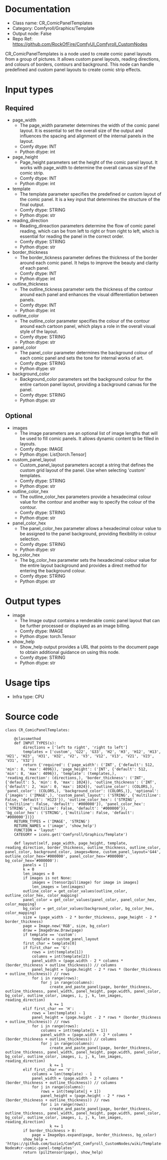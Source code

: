 # Documentation
- Class name: CR_ComicPanelTemplates
- Category: Comfyroll/Graphics/Template
- Output node: False
- Repo Ref: https://github.com/RockOfFire/ComfyUI_Comfyroll_CustomNodes

CR_ComicPanelTemplates is a node used to create comic panel layouts from a group of pictures. It allows custom panel layouts, reading directions, and colours of borders, contours and background. This node can handle predefined and custom panel layouts to create comic strip effects.

# Input types
## Required
- page_width
    - The page_width parameter determines the width of the comic panel layout. It is essential to set the overall size of the output and influences the spacing and alignment of the internal panels in the layout.
    - Comfy dtype: INT
    - Python dtype: int
- page_height
    - Page_height parameters set the height of the comic panel layout. It works with page_width to determine the overall canvas size of the comic strip.
    - Comfy dtype: INT
    - Python dtype: int
- template
    - The template parameter specifies the predefined or custom layout of the comic panel. It is a key input that determines the structure of the final output.
    - Comfy dtype: STRING
    - Python dtype: str
- reading_direction
    - Reading_direaction parameters determine the flow of comic panel reading, which can be from left to right or from right to left, which is essential for reading the panel in the correct order.
    - Comfy dtype: STRING
    - Python dtype: str
- border_thickness
    - The border_tickness parameter defines the thickness of the border around each comic panel. It helps to improve the beauty and clarity of each panel.
    - Comfy dtype: INT
    - Python dtype: int
- outline_thickness
    - The outline_tickness parameter sets the thickness of the contour around each panel and enhances the visual differentiation between panels.
    - Comfy dtype: INT
    - Python dtype: int
- outline_color
    - The outline_color parameter specifies the colour of the contour around each cartoon panel, which plays a role in the overall visual style of the layout.
    - Comfy dtype: STRING
    - Python dtype: str
- panel_color
    - The panel_color parameter determines the background colour of each comic panel and sets the tone for internal works of art.
    - Comfy dtype: STRING
    - Python dtype: str
- background_color
    - Background_color parameters set the background colour for the entire cartoon panel layout, providing a background canvas for the panel.
    - Comfy dtype: STRING
    - Python dtype: str
## Optional
- images
    - The image parameters are an optional list of image lengths that will be used to fill comic panels. It allows dynamic content to be filled in layouts.
    - Comfy dtype: IMAGE
    - Python dtype: List[torch.Tensor]
- custom_panel_layout
    - Custom_panel_layout parameters accept a string that defines the custom grid layout of the panel. Use when selecting 'custom' templates.
    - Comfy dtype: STRING
    - Python dtype: str
- outline_color_hex
    - The outline_color_hex parameters provide a hexadecimal colour value for the contour and another way to specify the colour of the contour.
    - Comfy dtype: STRING
    - Python dtype: str
- panel_color_hex
    - The panel_color_hex parameter allows a hexadecimal colour value to be assigned to the panel background, providing flexibility in colour selection.
    - Comfy dtype: STRING
    - Python dtype: str
- bg_color_hex
    - The bg_color_hex parameter sets the hexadecimal colour value for the entire layout background and provides a direct method for entering the background colour.
    - Comfy dtype: STRING
    - Python dtype: str

# Output types
- image
    - The Image output contains a renderable comic panel layout that can be further processed or displayed as an image billing.
    - Comfy dtype: IMAGE
    - Python dtype: torch.Tensor
- show_help
    - Show_help output provides a URL that points to the document page to obtain additional guidance on using this node.
    - Comfy dtype: STRING
    - Python dtype: str

# Usage tips
- Infra type: CPU

# Source code
```
class CR_ComicPanelTemplates:

    @classmethod
    def INPUT_TYPES(s):
        directions = ['left to right', 'right to left']
        templates = ['custom', 'G22', 'G33', 'H2', 'H3', 'H12', 'H13', 'H21', 'H23', 'H31', 'H32', 'V2', 'V3', 'V12', 'V13', 'V21', 'V23', 'V31', 'V32']
        return {'required': {'page_width': ('INT', {'default': 512, 'min': 8, 'max': 4096}), 'page_height': ('INT', {'default': 512, 'min': 8, 'max': 4096}), 'template': (templates,), 'reading_direction': (directions,), 'border_thickness': ('INT', {'default': 5, 'min': 0, 'max': 1024}), 'outline_thickness': ('INT', {'default': 2, 'min': 0, 'max': 1024}), 'outline_color': (COLORS,), 'panel_color': (COLORS,), 'background_color': (COLORS,)}, 'optional': {'images': ('IMAGE',), 'custom_panel_layout': ('STRING', {'multiline': False, 'default': 'H123'}), 'outline_color_hex': ('STRING', {'multiline': False, 'default': '#000000'}), 'panel_color_hex': ('STRING', {'multiline': False, 'default': '#000000'}), 'bg_color_hex': ('STRING', {'multiline': False, 'default': '#000000'})}}
    RETURN_TYPES = ('IMAGE', 'STRING')
    RETURN_NAMES = ('image', 'show_help')
    FUNCTION = 'layout'
    CATEGORY = icons.get('Comfyroll/Graphics/Template')

    def layout(self, page_width, page_height, template, reading_direction, border_thickness, outline_thickness, outline_color, panel_color, background_color, images=None, custom_panel_layout='G44', outline_color_hex='#000000', panel_color_hex='#000000', bg_color_hex='#000000'):
        panels = []
        k = 0
        len_images = 0
        if images is not None:
            images = [tensor2pil(image) for image in images]
            len_images = len(images)
        outline_color = get_color_values(outline_color, outline_color_hex, color_mapping)
        panel_color = get_color_values(panel_color, panel_color_hex, color_mapping)
        bg_color = get_color_values(background_color, bg_color_hex, color_mapping)
        size = (page_width - 2 * border_thickness, page_height - 2 * border_thickness)
        page = Image.new('RGB', size, bg_color)
        draw = ImageDraw.Draw(page)
        if template == 'custom':
            template = custom_panel_layout
        first_char = template[0]
        if first_char == 'G':
            rows = int(template[1])
            columns = int(template[2])
            panel_width = (page.width - 2 * columns * (border_thickness + outline_thickness)) // columns
            panel_height = (page.height - 2 * rows * (border_thickness + outline_thickness)) // rows
            for i in range(rows):
                for j in range(columns):
                    create_and_paste_panel(page, border_thickness, outline_thickness, panel_width, panel_height, page.width, panel_color, bg_color, outline_color, images, i, j, k, len_images, reading_direction)
                    k += 1
        elif first_char == 'H':
            rows = len(template) - 1
            panel_height = (page.height - 2 * rows * (border_thickness + outline_thickness)) // rows
            for i in range(rows):
                columns = int(template[i + 1])
                panel_width = (page.width - 2 * columns * (border_thickness + outline_thickness)) // columns
                for j in range(columns):
                    create_and_paste_panel(page, border_thickness, outline_thickness, panel_width, panel_height, page.width, panel_color, bg_color, outline_color, images, i, j, k, len_images, reading_direction)
                    k += 1
        elif first_char == 'V':
            columns = len(template) - 1
            panel_width = (page.width - 2 * columns * (border_thickness + outline_thickness)) // columns
            for j in range(columns):
                rows = int(template[j + 1])
                panel_height = (page.height - 2 * rows * (border_thickness + outline_thickness)) // rows
                for i in range(rows):
                    create_and_paste_panel(page, border_thickness, outline_thickness, panel_width, panel_height, page.width, panel_color, bg_color, outline_color, images, i, j, k, len_images, reading_direction)
                    k += 1
        if border_thickness > 0:
            page = ImageOps.expand(page, border_thickness, bg_color)
        show_help = 'https://github.com/Suzie1/ComfyUI_Comfyroll_CustomNodes/wiki/Template-Nodes#cr-comic-panel-templates'
        return (pil2tensor(page), show_help)
```